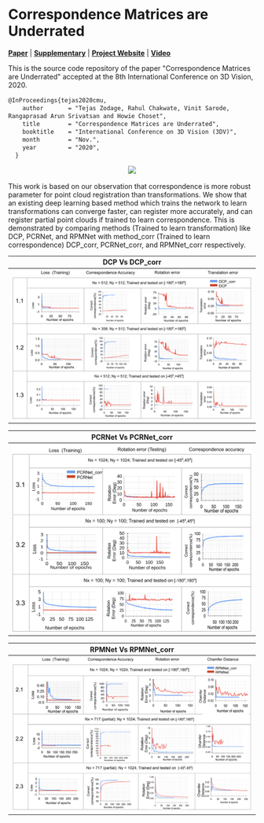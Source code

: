 # Correspondence Matrices are Underrated  

[**Paper**](http://biorobotics.ri.cmu.edu/papers/paperUploads/PID6659733.pdf) | [**Supplementary**]() | [**Project Website**]() | [**Video**]()

This is the source code repository of the paper "Correspondence Matrices are Underrated" accepted at the 8th International Conference on 3D Vision, 2020.

```
@InProceedings{tejas2020cmu,
    author       = "Tejas Zodage, Rahul Chakwate, Vinit Sarode, Rangaprasad Arun Srivatsan and Howie Choset",
    title        = "Correspondence Matrices are Underrated",
    booktitle    = "International Conference on 3D Vision (3DV)",
    month        = "Nov.",
    year         = "2020",
  }
```

<!-- Recent work in deep learning has made point cloud registration faster as compared to existing methods. Out of the two interdependent parameters, correspondence and transformation we observed that correspondence is more robust parameter for registration. Even then many of the existing learning based registration methods like PCRNet, RPMNet, DCP train the network to learn the transformation between the input point clouds. In the work [Correspondence Matrices are Underrated](), we empirically show that if these networks are trained to explicitly learn correspondence instead of transformations can register more accurately, can deal with partial point clouds and can deal with larger misalignments between the input point clouds.

| ![Image](/images/corr_vs_transf.png) | 
|:--:| 
| Correspondence Vs Transformation | -->

<p align="center">
	<img src="https://github.com/tzodge/PCR-CMU/blob/main/images/framework.gif" height="500">
</p>


This work is based on our observation that correspondence is more robust parameter for point cloud registration than transformations. 
We show that an existing deep learning based method which trains the network to learn transformations can converge faster, can register more accurately, and can register partial point clouds if trained to learn correspondence.
This is demonstrated by comparing methods (Trained to learn transformation) like DCP, PCRNet, and RPMNet with method_corr (Trained to learn correspondence) DCP_corr, PCRNet_corr, and RPMNet_corr respectively.

| DCP Vs DCP_corr | 
|:--:| 
| ![Image](/images/DCP_charts.png) | 

| PCRNet Vs PCRNet_corr | 
|:--:| 
| ![Image](/images/PCRNet_charts.png) | 

| RPMNet Vs RPMNet_corr | 
|:--:| 
| ![Image](/images/RPMNet_charts.png) | 

